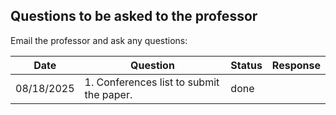 ## Questions to be asked to  the professor
Email the professor and ask any questions:


| Date       | Question | Status                                             | Response                           |
|------------|-----|------------------------------------------------------|---------------------------------------------|
| 08/18/2025 |  1. Conferences list to submit the paper.  |  done                                  |       